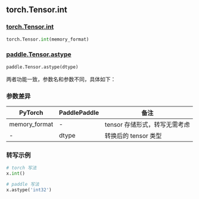 ## torch.Tensor.int
### [torch.Tensor.int](https://pytorch.org/docs/stable/generated/torch.Tensor.int.html?highlight=int#torch.Tensor.int)

```python
torch.Tensor.int(memory_format)
```

### [paddle.Tensor.astype](https://www.paddlepaddle.org.cn/documentation/docs/zh/api/paddle/Tensor_cn.html#astype-dtype)

```python
paddle.Tensor.astype(dtype)
```

两者功能一致，参数名和参数不同，具体如下：
### 参数差异
| PyTorch       | PaddlePaddle | 备注                                                   |
| ------------- | ------------ | ------------------------------------------------------ |
| memory_format | -            | tensor 存储形式，转写无需考虑                                |
|-              | dtype        | 转换后的 tensor 类型                                       |

### 转写示例

```python
# torch 写法
x.int()

# paddle 写法
x.astype('int32')
```
